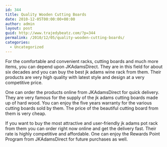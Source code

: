 ```yaml
---
id: 344
title: Quality Wooden Cutting Boards
date: 2010-12-05T00:00:00+00:00
author: admin
layout: post
guid: http://www.trajedybeatz.com/?p=344
permalink: /2010/12/05/quality-wooden-cutting-boards/
categories:
  - Uncategorized
---
```

For the comfortable and convenient racks, cutting boards and much more items, you can depend upon JKAdamsDirect. They are in this field for about six decades and you can buy the best jk adams wine rack from them. Their products are very high quality with latest style and design at a very competitive price.

One can order the products online from JKAdamsDirect for quick delivery. They are very famous for the supply of the jk adams cutting boards made up of hard wood. You can enjoy the five years warranty for the various cutting boards sold by them. The price of the beautiful cutting board from them is very cheap.

If you want to buy the most attractive and user-friendly jk adams pot rack from them you can order right now online and get the delivery fast. Their rate is highly competitive and affordable. One can enjoy the Rewards Point Program from JKAdamsDirect for future purchases as well.